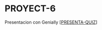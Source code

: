 # PROYECT-6
Presentacion con Genially
[[PRESENTA-QUIZ](https://view.genially.com/68efbb0b51d08655790e22ef/interactive-content-quiz-retro-bits)]
